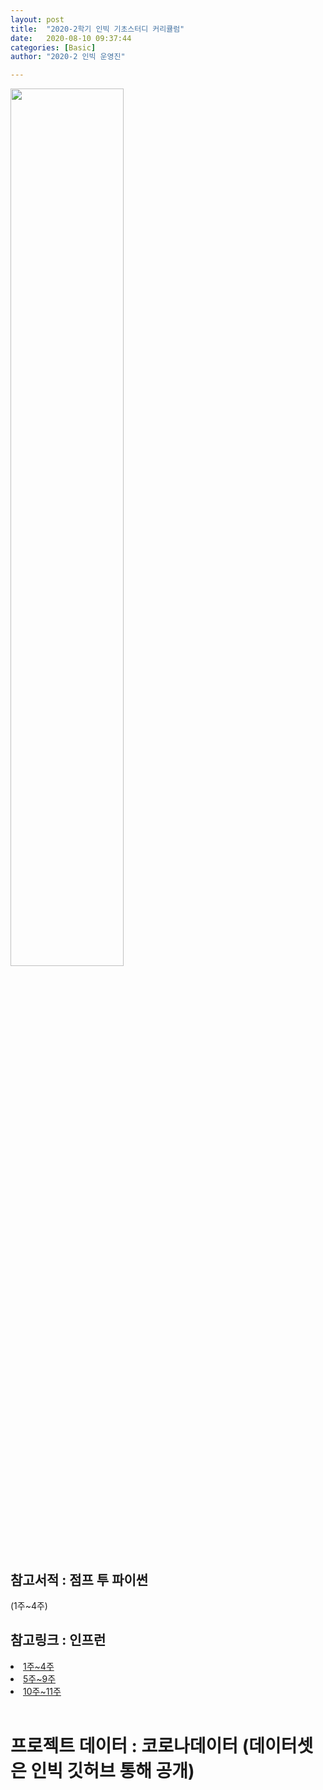 ```yaml
---
layout: post
title:  "2020-2학기 인빅 기초스터디 커리큘럼"
date:   2020-08-10 09:37:44
categories: [Basic]
author: "2020-2 인빅 운영진"

---
```



<img src="{{ site.baseurl }}/images/b_c.png"  width="60%" height="60%" >

## 참고서적 : 점프 투 파이썬
(1주~4주) <br>
## 참고링크 : 인프런
<li><a href="https://www.inflearn.com/course/%ED%8C%8C%EC%9D%B4%EC%8D%AC-%EA%B8%B0%EC%B4%88-%EA%B0%95%EC%A2%8C#">1주~4주</a></li>

<li><a href="https://www.inflearn.com/course/pandas-%ED%8C%AC%EB%8D%94%EC%8A%A4-%EB%8D%B0%EC%9D%B4%ED%84%B0%EB%B6%84%EC%84%9D-%EA%B8%B0%EC%B4%88#">5주~9주</a></li>


<li><a href="https://www.inflearn.com/course/%EB%8D%B0%EC%9D%B4%ED%84%B0-%EC%82%AC%EC%9D%B4%EC%96%B8%EC%8A%A4-kaggle#">10주~11주</a></li>

<br>

# 프로젝트 데이터 : 코로나데이터 (데이터셋은 인빅 깃허브 통해 공개)
